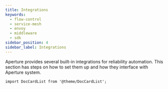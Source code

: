 ```yaml
---
title: Integrations
keywords:
  - flow-control
  - service-mesh
  - envoy
  - middleware
  - sdk
sidebar_position: 4
sidebar_label: Integrations
---
```


Aperture provides several built-in integrations for reliability automation. This
section has steps on how to set them up and how they interface with Aperture
system.

```mdx-code-block
import DocCardList from '@theme/DocCardList';
```

<DocCardList />
